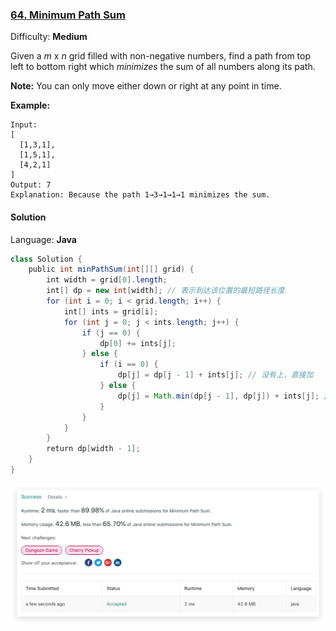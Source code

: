 ### [64\. Minimum Path Sum](https://leetcode.com/problems/minimum-path-sum/)

Difficulty: **Medium**


Given a _m_ x _n_ grid filled with non-negative numbers, find a path from top left to bottom right which _minimizes_ the sum of all numbers along its path.

**Note:** You can only move either down or right at any point in time.

**Example:**

```
Input:
[
  [1,3,1],
  [1,5,1],
  [4,2,1]
]
Output: 7
Explanation: Because the path 1→3→1→1→1 minimizes the sum.
```


#### Solution

Language: **Java**

```java
class Solution {
    public int minPathSum(int[][] grid) {
        int width = grid[0].length;
        int[] dp = new int[width]; // 表示到达该位置的最短路径长度
        for (int i = 0; i < grid.length; i++) {
            int[] ints = grid[i];
            for (int j = 0; j < ints.length; j++) {
                if (j == 0) {
                    dp[0] += ints[j];
                } else {
                    if (i == 0) {
                        dp[j] = dp[j - 1] + ints[j]; // 没有上，直接加
                    } else {
                        dp[j] = Math.min(dp[j - 1], dp[j]) + ints[j]; // 比较选择小的
                    }
                }
            }
        }
        return dp[width - 1];
    }
}
```
![](https://raw.githubusercontent.com/PicGoBed/PicBed/master/20190718192526.png)